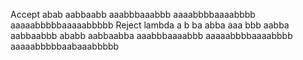 Accept 
abab
aabbaabb
aaabbbaaabbb
aaaabbbbaaaabbbb
aaaaabbbbbaaaaabbbbb
Reject
lambda
a
b
ba
abba
aaa
bbb
aabba
aabbaabbb
ababb
aabbaabba
aaabbbaaaabbb
aaaaabbbbaaaabbbb
aaaaabbbbbaabaaabbbbb